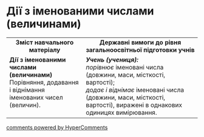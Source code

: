 <div id="hypercomments_widget" class="js-hypercomments-widget invisible"></div>

# Дії з іменованими числами (величинами)
<table>
  <tr>
    <td width="40%" align="center"><b>Зміст навчального матеріалу<b></td>
    <td width="60%" align="center"><b>Державні вимоги до рівня загальноосвітньої підготовки учнів</b></td>
  </tr>
  <tr>
    <td width="40%" style="vertical-align:top !important;"><b>Дії з іменованими числами (величинами)</b><br>
Порівняння, додавання і віднімання іменованих чисел (величин).<br></td>
    <td width="60%" style="vertical-align:top !important;"><i><b>Учень (учениця):</b></i><br>
<i>порівнює</i> іменовані числа (довжини, маси, місткості, вартості);<br>
<i>додає і віднімає</i>  іменовані числа (довжини, маси, місткості, вартості), виражені в однакових одиницях вимірювання.<br></td>
  </tr>
</table>

<div class="js-hypercomments-container">
    <a href="http://hypercomments.com" class="hc-link" title="comments widget">comments powered by HyperComments</a>
</div>